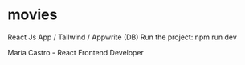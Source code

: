 # movies
React Js App / Tailwind / Appwrite (DB) 
Run the project: npm run dev 

María Castro - React Frontend Developer 

